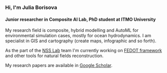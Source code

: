 ### Hi, I'm Julia Borisova

#### Junior researcher in Composite AI Lab, PhD student at ITMO University

My research field is composite, hybrid modelling and AutoML for environmental simulation cases, mostly for ocean hydrodynamics.
I am specialist in GIS and cartography (create maps, infographic and so forth).

As the part of the [NSS Lab](https://itmo-nss-team.github.io) team I'm currently working on [FEDOT framework](https://github.com/nccr-itmo/FEDOT) and other tools for natural fields reconstruction.

My research papers are available in [Google Scholar](https://scholar.google.com/citations?hl=ru&user=kOPGTPoAAAAJ&view_op=list_works&gmla=AJsN-F6xrMERTiZDoTCrR8gByAQli9Y7z6xaHJgjm3IT0E5_pRYxFNT8gW6glfwYeYibRTBqoKF7Miaa3Hkv1Su1WLAWNSWhXk2O8YLgMkpkZ7jtwbcyK_16Ft3elXJDhL9BLHHRN8DX).
